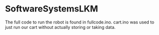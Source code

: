 SoftwareSystemsLKM
==================
The full code to run the robot is found in fullcode.ino. cart.ino was used to just run our cart without actually storing or taking data.